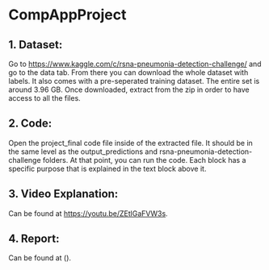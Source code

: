 # CompAppProject

## 1. Dataset: 
Go to https://www.kaggle.com/c/rsna-pneumonia-detection-challenge/ and go to the data tab. From there you can download the whole dataset with labels. It also comes with a pre-seperated training dataset. The entire set is around 3.96 GB. Once downloaded, extract from the zip in order to have access to all the files.

## 2. Code:
Open the project_final code file inside of the extracted file. It should be in the same level as the output_predictions and rsna-pneumonia-detection-challenge folders. At that point, you can run the code. Each block has a specific purpose that is explained in the text block above it.

## 3. Video Explanation:
Can be found at https://youtu.be/ZEtlGaFVW3s.

## 4. Report:
Can be found at ().
